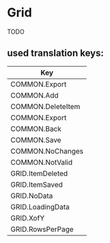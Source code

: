 # Grid

TODO 

## used translation keys:

Key |
------ |
|COMMON.Export |
|COMMON.Add |
|COMMON.DeleteItem |
|COMMON.Export |
|COMMON.Back|
|COMMON.Save|
|COMMON.NoChanges|
|COMMON.NotValid|
|GRID.ItemDeleted |
|GRID.ItemSaved|
|GRID.NoData |
|GRID.LoadingData|
|GRID.XofY |
|GRID.RowsPerPage |
